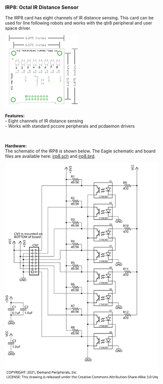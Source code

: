 ### IRP8: Octal IR Distance Sensor

The IRP8 card has eight channels of IR distance sensing.  This card can
be used for line following robots and works with the qtr8 peripheral and
user space driver.

<img src=irp8.png height=240> 

**Features:** <br>
 \- Eight channels of IR distance sensing <br>
 \- Works with standard pccore peripherals and pcdaemon drivers <br>
<br>
 

**Hardware:** <br>
The schematic of the IRP8 is shown below. The Eagle schematic and board
files are available here: [irp8.sch](irp8.sch) and [irp8.brd](irp8.brd).

<img src=irp8.svg>

 

 
